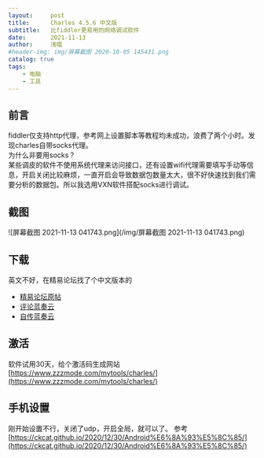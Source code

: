 ```yaml
---
layout:     post
title:      Charles 4.5.6 中文版
subtitle:   比fiddler更易用的网络调试软件
date:       2021-11-13
author:     浅唱
#header-img: img/屏幕截图 2020-10-05 145431.png
catalog: true
tags:
    - 电脑
    - 工具
---
```



## 前言

fiddler仅支持http代理，参考网上设置脚本等教程均未成功，浪费了两个小时。发现charles自带socks代理。  
为什么非要用socks？  
某些调皮的软件不使用系统代理来访问接口，还有设置wifi代理需要填写手动等信息，开启关闭比较麻烦，一直开启会导致数据包数量太大，很不好快速找到我们需要分析的数据包。所以我选用VXN软件搭配socks进行调试。

## 截图

![屏幕截图 2021-11-13 041743.png](/img/屏幕截图 2021-11-13 041743.png)

## 下载

英文不好，在精易论坛找了个中文版本的  
- [精易论坛原帖](https://bbs.125.la/thread-14624075-1-1.html)  
- [评论蓝奏云](https://www.lanzoui.com/iGPdlgxvbkb)  
- [自传蓝奏云](https://wwx.lanzoui.com/ipeOkwg0zyh)

## 激活 

软件试用30天，给个激活码生成网站[https://www.zzzmode.com/mytools/charles/](https://www.zzzmode.com/mytools/charles/)

## 手机设置

刚开始设置不行，关闭了udp，开启全局，就可以了。
参考[https://ckcat.github.io/2020/12/30/Android%E6%8A%93%E5%8C%85/](https://ckcat.github.io/2020/12/30/Android%E6%8A%93%E5%8C%85/)
